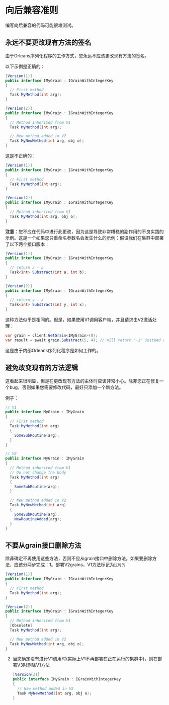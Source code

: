 # 向后兼容准则

编写向后兼容的代码可能很难测试。

## 永远不要更改现有方法的签名

由于Orleans序列化程序的工作方式，您永远不应该更改现有方法的签名。

以下示例是正确的：

```cs
[Version(1)]
public interface IMyGrain : IGrainWithIntegerKey
{
  // First method
  Task MyMethod(int arg);
}
```

```cs
[Version(2)]
public interface IMyGrain : IGrainWithIntegerKey
{
  // Method inherited from V1
  Task MyMethod(int arg);

  // New method added in V2
  Task MyNewMethod(int arg, obj o);
}
```

这是不正确的：

```cs
[Version(1)]
public interface IMyGrain : IGrainWithIntegerKey
{
  // First method
  Task MyMethod(int arg);
}
```

```cs
[Version(2)]
public interface IMyGrain : IGrainWithIntegerKey
{
  // Method inherited from V1
  Task MyMethod(int arg, obj o);
}
```

**注意**：您不应在代码中进行此更改，因为这是导致非常糟糕的副作用的不良实践的示例。这是一个如果您只重命名参数名会发生什么的示例：假设我们在集群中部署了以下两个接口版本：

```cs
[Version(1)]
public interface IMyGrain : IGrainWithIntegerKey
{
  // return a - b
  Task<int> Substract(int a, int b);
}
```

```cs
[Version(2)]
public interface IMyGrain : IGrainWithIntegerKey
{
  // return y - x
  Task<int> Substract(int y, int x);
}
```

这种方法似乎是相同的。但是，如果使用V1调用客户端，并且请求由V2激活处理：

```cs
var grain = client.GetGrain<IMyGrain>(0);
var result = await grain.Substract(5, 4); // Will return "-1" instead of expected "1"
```

这是由于内部Orleans序列化程序是如何工作的。

## 避免改变现有的方法逻辑

这看起来很明显，但是在更改现有方法的主体时应该非常小心。除非您正在修复一个bug，否则如果您需要修改代码，最好只添加一个新方法。

例子：

```cs
// V1
public interface MyGrain : IMyGrain
{
  // First method
  Task MyMethod(int arg)
  {
    SomeSubRoutine(arg);
  }
}
```

```cs
// V2
public interface MyGrain : IMyGrain
{
  // Method inherited from V1
  // Do not change the body
  Task MyMethod(int arg)
  {
    SomeSubRoutine(arg);
  }

  // New method added in V2
  Task MyNewMethod(int arg)
  {
    SomeSubRoutine(arg);
    NewRoutineAdded(arg);
  }
}
```

## 不要从grain接口删除方法

除非确定不再使用这些方法，否则不应从grain接口中删除方法。如果要删除方法，应该分两步完成：1。部署V2grains，V1方法标记为`过时的`

```cs
[Version(1)]
public interface IMyGrain : IGrainWithIntegerKey
{
  // First method
  Task MyMethod(int arg);
}
```

```cs
[Version(2)]
public interface IMyGrain : IGrainWithIntegerKey
{
  // Method inherited from V1
  [Obsolete]
  Task MyMethod(int arg);

  // New method added in V2
  Task MyNewMethod(int arg, obj o);
}
```

2.  当您确定没有进行V1调用时(实际上V1不再部署在正在运行的集群中)，则在部署V3时删除V1方法
    ```cs
    [Version(3)]
    public interface IMyGrain : IGrainWithIntegerKey
    {
      // New method added in V2
      Task MyNewMethod(int arg, obj o);
    }
    ```
